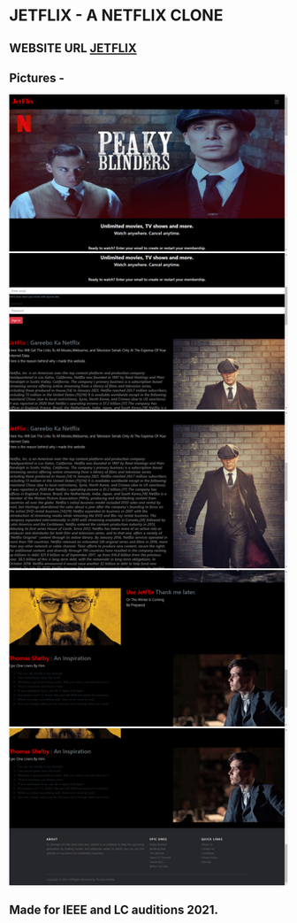 # JETFLIX - A NETFLIX CLONE

## WEBSITE URL [JETFLIX](https://rishav-jha-mech.github.io/vintage-web-dev/3/JETFLIX/)

## Pictures -

![](gitimages/1.png)
![](gitimages/2.png)
![](gitimages/3.png)
![](gitimages/4.png)
![](gitimages/5.png)

## Made for IEEE and LC auditions 2021.
